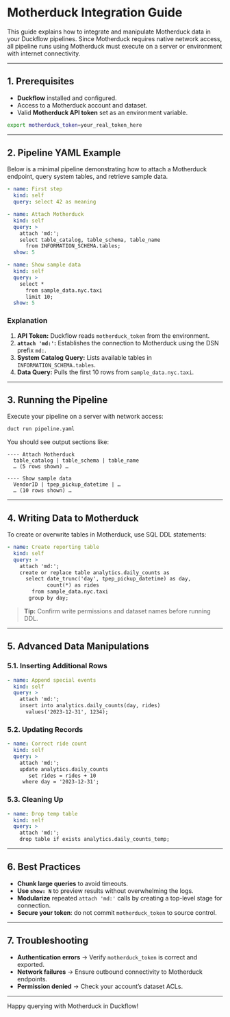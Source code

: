 # Motherduck Integration Guide

This guide explains how to integrate and manipulate Motherduck data in your Duckflow pipelines. Since Motherduck requires native network access, all pipeline runs using Motherduck must execute on a server or environment with internet connectivity.

---

## 1. Prerequisites

- **Duckflow** installed and configured.
- Access to a Motherduck account and dataset.
- Valid **Motherduck API token** set as an environment variable.

```bash
export motherduck_token=your_real_token_here
```

---

## 2. Pipeline YAML Example

Below is a minimal pipeline demonstrating how to attach a Motherduck endpoint, query system tables, and retrieve sample data.

```yaml
- name: First step
  kind: self
  query: select 42 as meaning

- name: Attach Motherduck
  kind: self
  query: >
    attach 'md:';
    select table_catalog, table_schema, table_name
      from INFORMATION_SCHEMA.tables;
  show: 5

- name: Show sample data
  kind: self
  query: >
    select *
      from sample_data.nyc.taxi
      limit 10;
  show: 5
```

### Explanation

1. **API Token:** Duckflow reads `motherduck_token` from the environment.  
2. **`attach 'md:'`:** Establishes the connection to Motherduck using the DSN prefix `md:`.  
3. **System Catalog Query:** Lists available tables in `INFORMATION_SCHEMA.tables`.  
4. **Data Query:** Pulls the first 10 rows from `sample_data.nyc.taxi`.

---

## 3. Running the Pipeline

Execute your pipeline on a server with network access:

```bash
duct run pipeline.yaml
```

You should see output sections like:

```
---- Attach Motherduck
  table_catalog | table_schema | table_name
  … (5 rows shown) …

---- Show sample data
  VendorID | tpep_pickup_datetime | … 
  … (10 rows shown) …
```

---

## 4. Writing Data to Motherduck

To create or overwrite tables in Motherduck, use SQL DDL statements:

```yaml
- name: Create reporting table
  kind: self
  query: >
    attach 'md:';
    create or replace table analytics.daily_counts as
      select date_trunc('day', tpep_pickup_datetime) as day,
             count(*) as rides
        from sample_data.nyc.taxi
       group by day;
```

> **Tip:** Confirm write permissions and dataset names before running DDL.

---

## 5. Advanced Data Manipulations

### 5.1. Inserting Additional Rows

```yaml
- name: Append special events
  kind: self
  query: >
    attach 'md:';
    insert into analytics.daily_counts(day, rides)
      values('2023-12-31', 1234);
```

### 5.2. Updating Records

```yaml
- name: Correct ride count
  kind: self
  query: >
    attach 'md:';
    update analytics.daily_counts
       set rides = rides + 10
     where day = '2023-12-31';
```

### 5.3. Cleaning Up

```yaml
- name: Drop temp table
  kind: self
  query: >
    attach 'md:';
    drop table if exists analytics.daily_counts_temp;
```

---

## 6. Best Practices

- **Chunk large queries** to avoid timeouts.  
- **Use `show: N`** to preview results without overwhelming the logs.  
- **Modularize** repeated `attach 'md:'` calls by creating a top-level stage for connection.  
- **Secure your token**: do not commit `motherduck_token` to source control.

---

## 7. Troubleshooting

- **Authentication errors** → Verify `motherduck_token` is correct and exported.  
- **Network failures** → Ensure outbound connectivity to Motherduck endpoints.  
- **Permission denied** → Check your account’s dataset ACLs.

---

Happy querying with Motherduck in Duckflow!
